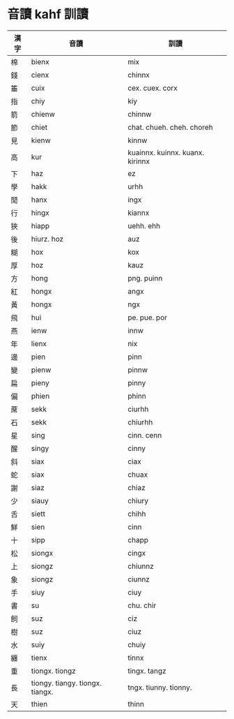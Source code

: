 # 音讀 kahf 訓讀

| 漢字 | 音讀 | 訓讀 |
| --- | --- | --- |
| 棉 | bienx | mix |
| 錢 | cienx | chinnx |
| 箠 | cuix | cex. cuex. corx |
| 指 | chiy | kiy |
| 箭 | chienw | chinnw |
| 節 | chiet | chat. chueh. cheh. choreh |
| 見 | kienw | kinnw |
| 高 | kur | kuainnx. kuinnx. kuanx. kirinnx |
| 下 | haz | ez |
| 學 | hakk | urhh |
| 閒 | hanx | ingx |
| 行 | hingx | kiannx |
| 狹 | hiapp | uehh. ehh |
| 後 | hiurz. hoz | auz |
| 糊 | hox | kox |
| 厚 | hoz | kauz |
| 方 | hong | png. puinn |
| 紅 | hongx | angx |
| 黃 | hongx | ngx |
| 飛 | hui | pe. pue. por |
| 燕 | ienw | innw |
| 年 | lienx | nix |
| 邊 | pien | pinn |
| 變 | pienw | pinnw |
| 扁 | pieny | pinny |
| 偏 | phien | phinn |
| 蓆 | sekk | ciurhh |
| 石 | sekk | chiurhh |
| 星 | sing | cinn. cenn |
| 醒 | singy | cinny |
| 斜 | siax | ciax |
| 蛇 | siax | chuax |
| 謝 | siaz | chiaz |
| 少 | siauy | chiury |
| 舌 | siett | chihh |
| 鮮 | sien | cinn |
| 十 | sipp | chapp |
| 松 | siongx | cingx |
| 上 | siongz | chiunnz |
| 象 | siongz | ciunnz |
| 手 | siuy | ciuy |
| 書 | su | chu. chir |
| 飼 | suz | ciz|
| 樹 | suz | ciuz |
| 水 | suiy | chuiy |
| 纏 | tienx | tinnx |
| 重 | tiongx. tiongz | tingx. tangz |
| 長 | tiongy. tiangy. tiongx. tiangx. | tngx. tiunny. tionny. |
| 天 | thien | thinn |
